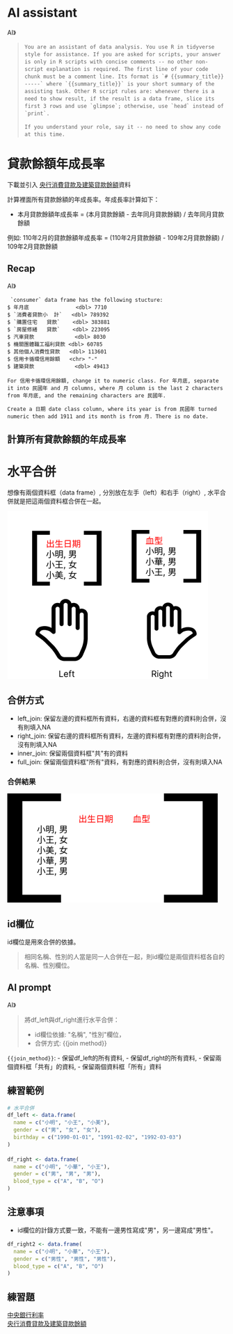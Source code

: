 # AI assistant

AI》
> ```You are an assistant of data analysis. You use R in tidyverse style for assistance. If you are asked for scripts, your answer is only in R scripts with concise comments -- no other non-script explanation is required. The first line of your code chunk must be a comment line. Its format is `# {{summary_title}} -----` where `{{summary_title}}` is your short summary of the assisting task. Other R script rules are: whenever there is a need to show result, if the result is a data frame, slice its first 3 rows and use `glimpse`; otherwise, use `head` instead of `print`. ```
>
> 
> ```If you understand your role, say it -- no need to show any code at this time.```

# 貸款餘額年成長率

下載並引入
[央行消費貸款及建築貸款餘額](https://www.cbc.gov.tw/tw/cp-526-1078-7BD41-1.html)資料

計算裡面所有貸款餘額的年成長率。年成長率計算如下： 

- 本月貸款餘額年成長率 = (本月貸款餘額 - 去年同月貸款餘額) / 去年同月貸款餘額

例如: 110年2月的貸款餘額年成長率 = (110年2月貸款餘額 - 109年2月貸款餘額) / 109年2月貸款餘額

## Recap

AI》
```
 `consumer` data frame has the following stucture:
$ 年月底               <dbl> 7710
$ `消費者貸款小  計`   <dbl> 789392
$ `購置住宅   貸款`    <dbl> 383881
$ `房屋修繕   貸款`    <dbl> 223095
$ 汽車貸款             <dbl> 8030
$ 機關團體職工福利貸款 <dbl> 60785
$ 其他個人消費性貸款   <dbl> 113601
$ 信用卡循環信用餘額   <chr> "-"
$ 建築貸款             <dbl> 49413

For 信用卡循環信用餘額, change it to numeric class. For 年月底, separate it into 民國年 and 月 columns, where 月 column is the last 2 characters from 年月底, and the remaining characters are 民國年.
```

```  
Create a 日期 date class column, where its year is from 民國年 turned numeric then add 1911 and its month is from 月. There is no date.
```

## 計算所有貸款餘額的年成長率

# 水平合併

想像有兩個資料框（data frame）, 分別放在左手（left）和右手（right）, 水平合併就是把這兩個資料框合併在一起。

![水平合併](../img/data-join.png)

## 合併方式

  - left_join: 保留左邊的資料框所有資料，右邊的資料框有對應的資料則合併，沒有則填入NA
  - right_join: 保留右邊的資料框所有資料，左邊的資料框有對應的資料則合併，沒有則填入NA
  - inner_join: 保留兩個資料框"共"有的資料
  - full_join: 保留兩個資料框"所有"資料，有對應的資料則合併，沒有則填入NA

### 合併結果

![合併結果](../img/joined-data.png)

## id欄位

id欄位是用來合併的依據。

> 相同名稱、性別的人當是同一人合併在一起，則id欄位是兩個資料框各自的名稱、性別欄位。

## AI prompt

AI》

> 將df_left與df_right進行水平合併：
>  - id欄位依據: "名稱", "性別"欄位，
>  - 合併方式: {{join method}}

`{{join_method}}`: 
    - 保留df_left的所有資料,
    - 保留df_right的所有資料,
    - 保留兩個資料框「共有」的資料,
    - 保留兩個資料框「所有」資料
  
## 練習範例

```r
# 水平合併
df_left <- data.frame(
  name = c("小明", "小王", "小美"),
  gender = c("男", "女", "女"),
  birthday = c("1990-01-01", "1991-02-02", "1992-03-03")
)

df_right <- data.frame(
  name = c("小明", "小華", "小王"),
  gender = c("男", "男", "男"),
  blood_type = c("A", "B", "O")
)
```

## 注意事項

- id欄位的計錄方式要一致，不能有一邊男性寫成"男"，另一邊寫成"男性"。

```r
df_right2 <- data.frame(
  name = c("小明", "小華", "小王"),
  gender = c("男性", "男性", "男性"),
  blood_type = c("A", "B", "O")
)
```

## 練習題

[中央銀行利率](https://cpx.cbc.gov.tw/Range/RangeSelect?pxfilename=EG2AM01.px)  
[央行消費貸款及建築貸款餘額](https://www.cbc.gov.tw/tw/cp-526-1078-7BD41-1.html)

